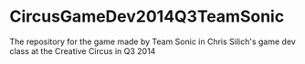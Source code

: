 CircusGameDev2014Q3TeamSonic
============================

The repository for the game made by Team Sonic in Chris Silich's game dev class at the Creative Circus in Q3 2014
